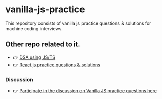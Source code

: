 # vanilla-js-practice

This repository consists of vanilla js practice questions & solutions for machine coding interviews.

## Other repo related to it.

- 👉 [DSA using JS/TS](https://github.com/anandbaraik/DSA)
- 👉 [React.js practice questions & solutions](https://github.com/anandbaraik/react-js-practice)

### Discussion

- 👉 [Participate in the discussion on Vanilla JS practice questions here](https://github.com/anandbaraik/vanilla-js-practice/discussions?discussions_q=is%3Aopen+sort%3Adate_created)
